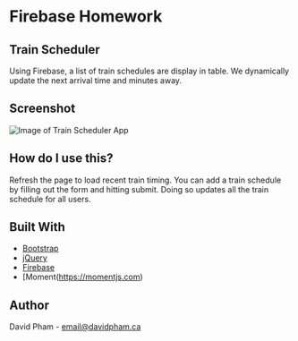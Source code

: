 # Firebase Homework

## Train Scheduler

Using Firebase, a list of train schedules are display in table. We dynamically update the next arrival time and minutes away.

## Screenshot

![Image of Train Scheduler App](https://takeawalk.github.io/UTM/07-firebase/Train%20Scheduler/ss.png)

## How do I use this?

Refresh the page to load recent train timing. You can add a train schedule by filling out the form and hitting submit. Doing so updates all the train schedule for all users.

## Built With

- [Bootstrap](https://getbootstrap.com)
- [jQuery](http://www.jquery.com)
- [Firebase](https://firebase.google.com)
- [Moment(https://momentjs.com)

## Author

David Pham - email@davidpham.ca
